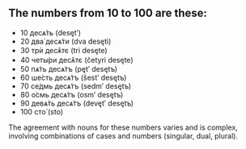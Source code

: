## The numbers from 10 to 100 are these:

*   10 десѧ́ть (desętʹ)
*   20 два̀ десѧ́ти (dva desęti)
*   30 трѝ десѧ̑тє (tri desęte)
*   40 четы́ри десѧ̑тє (četyri desęte)
*   50 пѧ́ть десѧ́тъ (pętʹ desętъ)
*   60 ше́сть десѧ́тъ (šestʹ desętъ)
*   70 се́дмь десѧ́тъ (sedmʹ desętъ)
*   80 о́смь десѧ́тъ (osmʹ desętъ)
*   90 девѧ́ть десѧ́тъ (devętʹ desętъ)
*   100 сто̀ (sto)

The agreement with nouns for these numbers varies and is complex, involving combinations of cases and numbers (singular, dual, plural).